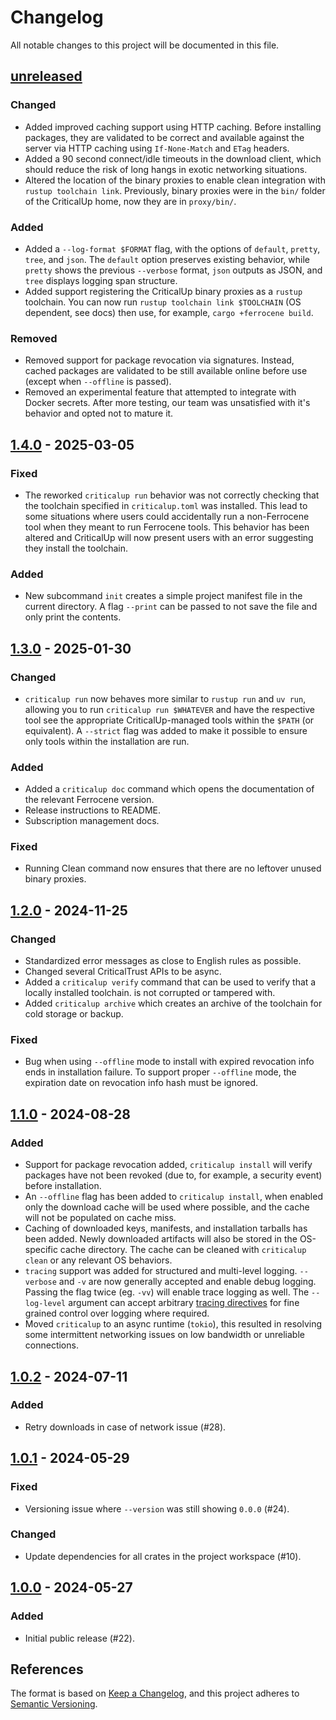 <!-- SPDX-FileCopyrightText: The Ferrocene Developers -->
<!-- SPDX-License-Identifier: MIT OR Apache-2.0 -->

# Changelog

All notable changes to this project will be documented in this file.

## [unreleased]

### Changed

- Added improved caching support using HTTP caching. Before installing packages,
  they are validated to be correct and available against the server via HTTP caching
  using `If-None-Match` and `ETag` headers.
- Added a 90 second connect/idle timeouts in the download client, which should reduce the risk of long hangs
  in exotic networking situations.
- Altered the location of the binary proxies to enable clean integration with `rustup toolchain link`.
  Previously, binary proxies were in the `bin/` folder of the CriticalUp home, now they are in `proxy/bin/`.

### Added

- Added a `--log-format $FORMAT` flag, with the options of `default`, `pretty`, `tree`, and `json`.
  The `default` option preserves existing behavior, while `pretty` shows the previous `--verbose` format,
  `json` outputs as JSON, and `tree` displays logging span structure.
- Added support registering the CriticalUp binary proxies as a `rustup` toolchain. You can now run
  `rustup toolchain link $TOOLCHAIN` (OS dependent, see docs) then use, for example, `cargo +ferrocene build`.

### Removed

- Removed support for package revocation via signatures. Instead, cached packages are
  validated to be still available online before use (except when `--offline` is passed).
- Removed an experimental feature that attempted to integrate with Docker secrets. After more testing,
  our team was unsatisfied with it's behavior and opted not to mature it.

## [1.4.0] - 2025-03-05

### Fixed

- The reworked `criticalup run` behavior was not correctly checking that the toolchain specified
  in `criticalup.toml` was installed. This lead to some situations where users could accidentally 
  run a non-Ferrocene tool when they meant to run Ferrocene tools. This behavior has been altered
  and CriticalUp will now present users with an error suggesting they install the toolchain.

### Added

- New subcommand `init` creates a simple project manifest file in the current directory. A flag `--print` can
  be passed to not save the file and only print the contents.

## [1.3.0] - 2025-01-30

### Changed

- `criticalup run` now behaves more similar to `rustup run` and `uv run`, allowing you to run
  `criticalup run $WHATEVER` and have the respective tool see the appropriate CriticalUp-managed tools
  within the `$PATH` (or equivalent). A `--strict` flag was added to make it possible to ensure only
  tools within the installation are run.

### Added

- Added a `criticalup doc` command which opens the documentation of the relevant Ferrocene version.
- Release instructions to README.
- Subscription management docs.

### Fixed

- Running Clean command now ensures that there are no leftover unused binary proxies.

## [1.2.0] - 2024-11-25

### Changed

- Standardized error messages as close to English rules as possible.
- Changed several CriticalTrust APIs to be async.
- Added a `criticalup verify` command that can be used to verify that a locally installed toolchain.
  is not corrupted or tampered with.
- Added `criticalup archive` which creates an archive of the toolchain for cold storage or backup.

### Fixed

- Bug when using `--offline` mode to install with expired revocation info ends in installation failure. To
  support proper `--offline` mode, the expiration date on revocation info hash must be ignored.

## [1.1.0] - 2024-08-28

### Added

- Support for package revocation added, `criticalup install` will verify packages have not been
  revoked (due to, for example, a security event) before installation.
- An `--offline` flag has been added to `criticalup install`, when enabled only the download cache
  will be used where possible, and the cache will not be populated on cache miss.
- Caching of downloaded keys, manifests, and installation tarballs has been added. Newly downloaded
  artifacts will also be stored in the OS-specific cache directory. The cache can be cleaned with
  `criticalup clean` or any relevant OS behaviors.
- `tracing` support was added for structured and multi-level logging. `--verbose` and `-v` are now
  generally accepted and enable debug logging. Passing the flag twice (eg. `-vv`) will enable
  trace logging as well. The `--log-level` argument can accept arbitrary
  [tracing directives](https://docs.rs/tracing-subscriber/latest/tracing_subscriber/filter/struct.EnvFilter.html#directives)
  for fine grained control over logging where required.
- Moved `criticalup` to an async runtime (`tokio`), this resulted in resolving some intermittent
  networking issues on low bandwidth or unreliable connections.

## [1.0.2] - 2024-07-11

### Added

- Retry downloads in case of network issue (#28).

## [1.0.1] - 2024-05-29

### Fixed

- Versioning issue where `--version` was still showing `0.0.0` (#24).

### Changed

- Update dependencies for all crates in the project workspace (#10).

## [1.0.0] - 2024-05-27

### Added

- Initial public release (#22).

## References

The format is based on [Keep a Changelog](https://keepachangelog.com/en/1.1.0/),
and this project adheres to [Semantic Versioning](https://semver.org/spec/v2.0.0.html).

[Unreleased]: https://github.com/ferrocene/criticalup/compare/v1.4.0...HEAD

[1.4.0]:  https://github.com/ferrocene/criticalup/compare/v1.3.0...1.4.0

[1.3.0]: https://github.com/ferrocene/criticalup/compare/v1.2.0...v1.3.0

[1.2.0]: https://github.com/ferrocene/criticalup/compare/v1.1.0...v1.2.0

[1.1.0]: https://github.com/ferrocene/criticalup/compare/v1.1.0...v1.0.2

[1.0.2]: https://github.com/ferrocene/criticalup/compare/v1.0.1...v1.0.2

[1.0.1]: https://github.com/ferrocene/criticalup/compare/v1.0.0...v1.0.1

[1.0.0]: https://github.com/ferrocene/criticalup/compare/v1.0.0...v1.0.0-prerelease.1
